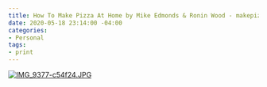 ```yaml
---
title: How To Make Pizza At Home by Mike Edmonds & Ronin Wood - makepizzabook.com
date: 2020-05-18 23:14:00 -04:00
categories:
- Personal
tags:
- print
---
```


[![IMG_9377-c54f24.JPG](/uploads/IMG_9377-c54f24.JPG)](http://makepizzabook.com)